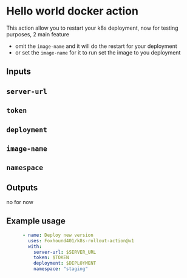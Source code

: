 # Hello world docker action

This action allow you to restart your k8s deployment, now for testing purposes, 2 main feature
- omit the `image-name` and it will do the restart for your deployment
- or set the `image-name` for it to run set the image to you deployment

## Inputs

## `server-url` 
## `token`
## `deployment`
## `image-name`
## `namespace`

## Outputs

no for now

## Example usage

```yaml
      - name: Deploy new version
        uses: Foxhound401/k8s-rollout-action@v1
        with:
          server-url: $SERVER_URL
          token: $TOKEN
          deployment: $DEPLOYMENT
          namespace: "staging"
```

